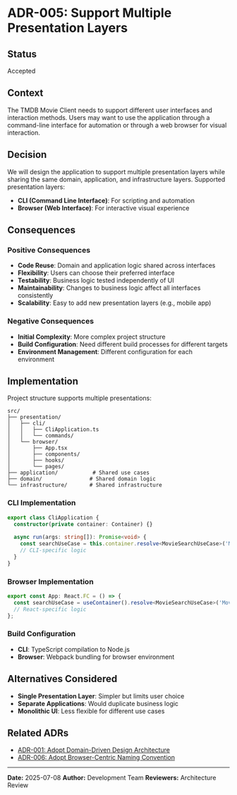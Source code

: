 # ADR-005: Support Multiple Presentation Layers

## Status
Accepted

## Context
The TMDB Movie Client needs to support different user interfaces and interaction methods. Users may want to use the application through a command-line interface for automation or through a web browser for visual interaction.

## Decision
We will design the application to support multiple presentation layers while sharing the same domain, application, and infrastructure layers. Supported presentation layers:

- **CLI (Command Line Interface)**: For scripting and automation
- **Browser (Web Interface)**: For interactive visual experience

## Consequences

### Positive Consequences
- **Code Reuse**: Domain and application logic shared across interfaces
- **Flexibility**: Users can choose their preferred interface
- **Testability**: Business logic tested independently of UI
- **Maintainability**: Changes to business logic affect all interfaces consistently
- **Scalability**: Easy to add new presentation layers (e.g., mobile app)

### Negative Consequences
- **Initial Complexity**: More complex project structure
- **Build Configuration**: Need different build processes for different targets
- **Environment Management**: Different configuration for each environment

## Implementation
Project structure supports multiple presentations:

```
src/
├── presentation/
│   ├── cli/
│   │   ├── CliApplication.ts
│   │   └── commands/
│   └── browser/
│       ├── App.tsx
│       ├── components/
│       ├── hooks/
│       └── pages/
├── application/           # Shared use cases
├── domain/               # Shared domain logic
└── infrastructure/       # Shared infrastructure
```

### CLI Implementation
```typescript
export class CliApplication {
  constructor(private container: Container) {}
  
  async run(args: string[]): Promise<void> {
    const searchUseCase = this.container.resolve<MovieSearchUseCase>('MovieSearchUseCase');
    // CLI-specific logic
  }
}
```

### Browser Implementation
```typescript
export const App: React.FC = () => {
  const searchUseCase = useContainer().resolve<MovieSearchUseCase>('MovieSearchUseCase');
  // React-specific logic
};
```

### Build Configuration
- **CLI**: TypeScript compilation to Node.js
- **Browser**: Webpack bundling for browser environment

## Alternatives Considered
- **Single Presentation Layer**: Simpler but limits user choice
- **Separate Applications**: Would duplicate business logic
- **Monolithic UI**: Less flexible for different use cases

## Related ADRs
- [ADR-001: Adopt Domain-Driven Design Architecture](./001-domain-driven-design.md)
- [ADR-006: Adopt Browser-Centric Naming Convention](./006-browser-environment-naming.md)

---

**Date:** 2025-07-08
**Author:** Development Team
**Reviewers:** Architecture Review
